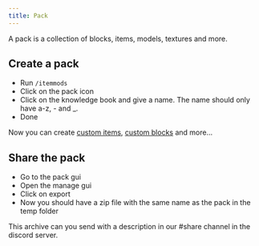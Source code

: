 ```yaml
---
title: Pack
---
```


A pack is a collection of blocks, items, models, textures and more.

## Create a pack

* Run `/itemmods`
* Click on the pack icon
* Click on the knowledge book and give a name. The name should only have a-z, - and _.
* Done

Now you can create [custom items](custom-items), [custom blocks](custom-blocks) and more...

## Share the pack

* Go to the pack gui
* Open the manage gui
* Click on export
* Now you should have a zip file with the same name as the pack in the temp folder

This archive can you send with a description in our #share channel in the discord server.
